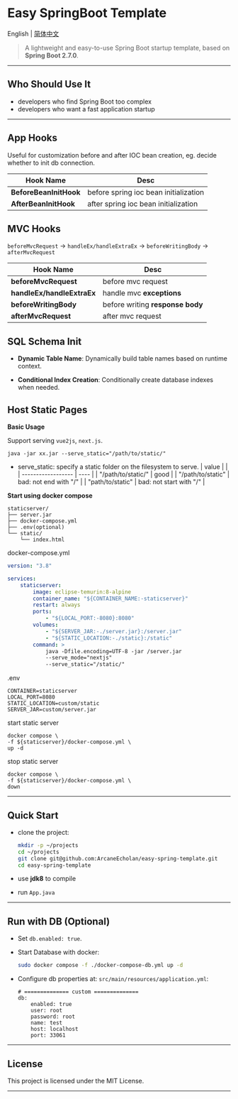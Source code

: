 # Easy SpringBoot Template

English | [简体中文](./README-zh.md)

> A lightweight and easy-to-use Spring Boot startup template, based on **Spring
> Boot 2.7.0**.

---

## Who Should Use It

-   developers who find Spring Boot too complex
-   developers who want a fast application startup

---

## App Hooks

Useful for customization before and after IOC bean creation, eg. decide whether
to init db connection.

| Hook Name              | Desc                                  |
| ---------------------- | ------------------------------------- |
| **BeforeBeanInitHook** | before spring ioc bean initialization |
| **AfterBeanInitHook**  | after spring ioc bean initialization  |

## MVC Hooks

`beforeMvcRequest` → `handleEx/handleExtraEx` → `beforeWritingBody` → `afterMvcRequest`

| Hook Name                  | Desc                             |
| -------------------------- | -------------------------------- |
| **beforeMvcRequest**       | before mvc request               |
| **handleEx/handleExtraEx** | handle mvc **exceptions**        |
| **beforeWritingBody**      | before writing **response body** |
| **afterMvcRequest**        | after mvc request                |

## SQL Schema Init

-   **Dynamic Table Name**: Dynamically build table names based on runtime
    context.

-   **Conditional Index Creation**: Conditionally create database indexes when
    needed.

## Host Static Pages

**Basic Usage**

Support serving `vue2js`, `next.js`.

```shell
java -jar xx.jar --serve_static="/path/to/static/"
```

-   serve_static: specify a static folder on the filesystem to serve.
    | value | |
    | ------------------ | ---- |
    | "/path/to/static/" | good |
    | "/path/to/static" | bad: not end with "/" |
    | "path/to/static" | bad: not start with "/" |

**Start using docker compose**

```
staticserver/
├── server.jar
├── docker-compose.yml
├── .env(optional)
└── static/
    └── index.html
```

docker-compose.yml

```yml
version: "3.8"

services:
    staticserver:
        image: eclipse-temurin:8-alpine
        container_name: "${CONTAINER_NAME:-staticserver}"
        restart: always
        ports:
            - "${LOCAL_PORT:-8080}:8080"
        volumes:
            - "${SERVER_JAR:-./server.jar}:/server.jar"
            - "${STATIC_LOCATION:-./static}:/static"
        command: >
            java -Dfile.encoding=UTF-8 -jar /server.jar
            --serve_mode="nextjs"
            --serve_static="/static/"
```

.env
```
CONTAINER=staticserver
LOCAL_PORT=8080
STATIC_LOCATION=custom/static
SERVER_JAR=custom/server.jar
```

start static server

```shell
docker compose \
-f ${staticserver}/docker-compose.yml \
up -d
```

stop static server

```shell
docker compose \
-f ${staticserver}/docker-compose.yml \
down
```

---

## Quick Start

-   clone the project:

    ```bash
    mkdir -p ~/projects
    cd ~/projects
    git clone git@github.com:ArcaneEcholan/easy-spring-template.git
    cd easy-spring-template
    ```

-   use **jdk8** to compile

-   run `App.java`

---

## Run with DB (Optional)

-   Set `db.enabled: true`.

-   Start Database with docker:

    ```sh
    sudo docker compose -f ./docker-compose-db.yml up -d
    ```

-   Configure db properties at: `src/main/resources/application.yml`:

    ```
    # ============== custom ==============
    db:
        enabled: true
        user: root
        password: root
        name: test
        host: localhost
        port: 33061
    ```

---

## License

This project is licensed under the MIT License.

---
